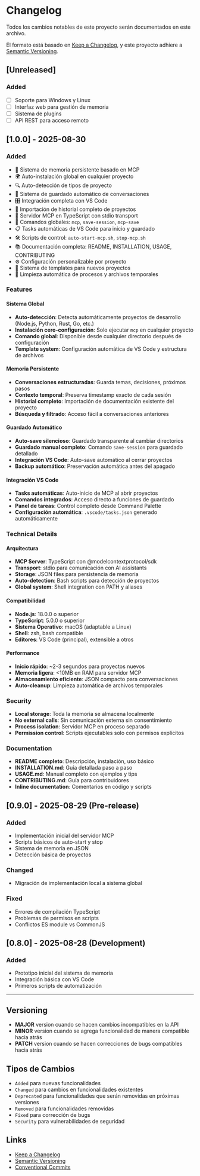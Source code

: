 # Changelog

Todos los cambios notables de este proyecto serán documentados en este archivo.

El formato está basado en [Keep a Changelog](https://keepachangelog.com/en/1.0.0/),
y este proyecto adhiere a [Semantic Versioning](https://semver.org/spec/v2.0.0.html).

## [Unreleased]

### Added
- [ ] Soporte para Windows y Linux
- [ ] Interfaz web para gestión de memoria
- [ ] Sistema de plugins
- [ ] API REST para acceso remoto

## [1.0.0] - 2025-08-30

### Added
- 🧠 Sistema de memoria persistente basado en MCP
- 🌍 Auto-instalación global en cualquier proyecto
- 🔍 Auto-detección de tipos de proyecto
- 💾 Sistema de guardado automático de conversaciones
- 🎛️ Integración completa con VS Code
- 📝 Importación de historial completo de proyectos
- 🚀 Servidor MCP en TypeScript con stdio transport
- 🔄 Comandos globales: `mcp`, `save-session`, `mcp-save`
- 📋 Tasks automáticas de VS Code para inicio y guardado
- 🛠️ Scripts de control: `auto-start-mcp.sh`, `stop-mcp.sh`
- 📚 Documentación completa: README, INSTALLATION, USAGE, CONTRIBUTING
- ⚙️ Configuración personalizable por proyecto
- 🔧 Sistema de templates para nuevos proyectos
- 🧹 Limpieza automática de procesos y archivos temporales

### Features

#### Sistema Global
- **Auto-detección**: Detecta automáticamente proyectos de desarrollo (Node.js, Python, Rust, Go, etc.)
- **Instalación cero-configuración**: Solo ejecutar `mcp` en cualquier proyecto
- **Comando global**: Disponible desde cualquier directorio después de configuración
- **Template system**: Configuración automática de VS Code y estructura de archivos

#### Memoria Persistente
- **Conversaciones estructuradas**: Guarda temas, decisiones, próximos pasos
- **Contexto temporal**: Preserva timestamp exacto de cada sesión
- **Historial completo**: Importación de documentación existente del proyecto
- **Búsqueda y filtrado**: Acceso fácil a conversaciones anteriores

#### Guardado Automático
- **Auto-save silencioso**: Guardado transparente al cambiar directorios
- **Guardado manual completo**: Comando `save-session` para guardado detallado
- **Integración VS Code**: Auto-save automático al cerrar proyectos
- **Backup automático**: Preservación automática antes del apagado

#### Integración VS Code
- **Tasks automáticas**: Auto-inicio de MCP al abrir proyectos
- **Comandos integrados**: Acceso directo a funciones de guardado
- **Panel de tareas**: Control completo desde Command Palette
- **Configuración automática**: `.vscode/tasks.json` generado automáticamente

### Technical Details

#### Arquitectura
- **MCP Server**: TypeScript con @modelcontextprotocol/sdk
- **Transport**: stdio para comunicación con AI assistants
- **Storage**: JSON files para persistencia de memoria
- **Auto-detection**: Bash scripts para detección de proyectos
- **Global system**: Shell integration con PATH y aliases

#### Compatibilidad
- **Node.js**: 18.0.0 o superior
- **TypeScript**: 5.0.0 o superior
- **Sistema Operativo**: macOS (adaptable a Linux)
- **Shell**: zsh, bash compatible
- **Editores**: VS Code (principal), extensible a otros

#### Performance
- **Inicio rápido**: ~2-3 segundos para proyectos nuevos
- **Memoria ligera**: <10MB en RAM para servidor MCP
- **Almacenamiento eficiente**: JSON compacto para conversaciones
- **Auto-cleanup**: Limpieza automática de archivos temporales

### Security
- **Local storage**: Toda la memoria se almacena localmente
- **No external calls**: Sin comunicación externa sin consentimiento
- **Process isolation**: Servidor MCP en proceso separado
- **Permission control**: Scripts ejecutables solo con permisos explícitos

### Documentation
- **README completo**: Descripción, instalación, uso básico
- **INSTALLATION.md**: Guía detallada paso a paso
- **USAGE.md**: Manual completo con ejemplos y tips
- **CONTRIBUTING.md**: Guía para contribuidores
- **Inline documentation**: Comentarios en código y scripts

## [0.9.0] - 2025-08-29 (Pre-release)

### Added
- Implementación inicial del servidor MCP
- Scripts básicos de auto-start y stop
- Sistema de memoria en JSON
- Detección básica de proyectos

### Changed
- Migración de implementación local a sistema global

### Fixed
- Errores de compilación TypeScript
- Problemas de permisos en scripts
- Conflictos ES module vs CommonJS

## [0.8.0] - 2025-08-28 (Development)

### Added
- Prototipo inicial del sistema de memoria
- Integración básica con VS Code
- Primeros scripts de automatización

---

## Versioning

- **MAJOR** version cuando se hacen cambios incompatibles en la API
- **MINOR** version cuando se agrega funcionalidad de manera compatible hacia atrás
- **PATCH** version cuando se hacen correcciones de bugs compatibles hacia atrás

## Tipos de Cambios

- `Added` para nuevas funcionalidades
- `Changed` para cambios en funcionalidades existentes
- `Deprecated` para funcionalidades que serán removidas en próximas versiones
- `Removed` para funcionalidades removidas
- `Fixed` para corrección de bugs
- `Security` para vulnerabilidades de seguridad

## Links

- [Keep a Changelog](https://keepachangelog.com/)
- [Semantic Versioning](https://semver.org/)
- [Conventional Commits](https://www.conventionalcommits.org/)
